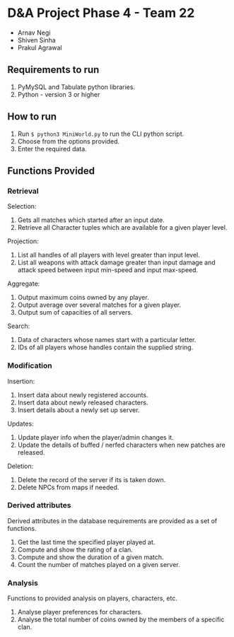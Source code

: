 # D&A Project Phase 4 - Team 22

- Arnav Negi
- Shiven Sinha
- Prakul Agrawal

## Requirements to run

 1. PyMySQL and Tabulate python libraries.
 2. Python - version 3 or higher

## How to run

 1. Run `$ python3 MiniWorld.py` to run the CLI python script.
 2. Choose from the options provided.
 3. Enter the required data.

## Functions Provided

### Retrieval

Selection:

 1. Gets all matches which started after an input date.
 2. Retrieve all Character tuples which are available for a given player level.

Projection:

 1. List all handles of all players with level greater than input level.
 2. List all weapons with attack damage greater than input damage and attack speed between input min-speed and input max-speed.

Aggregate:

 1. Output maximum coins owned by any player.
 2. Output average over several matches for a given player.
 3. Output sum of capacities of all servers.

Search:

 1. Data of characters whose names start with a particular letter.
 2. IDs of all players whose handles contain the supplied string.

### Modification

 Insertion:

 1. Insert data about newly registered accounts.
 2. Insert data about newly released characters.
 3. Insert details about a newly set up server.

Updates:

 1. Update player info when the player/admin changes it.
 2. Update the details of buffed / nerfed characters when new patches are released.

 Deletion:

 1. Delete the record of the server if its is taken down.
 2. Delete NPCs from maps if needed.

### Derived attributes

Derived attributes in the database requirements are provided as a set of functions.

 1. Get the last time the specified player played at.
 2. Compute and show the rating of a clan.
 3. Compute and show the duration of a given match.
 4. Count the number of matches played on a given server.

### Analysis

Functions to provided analysis on players, characters, etc.

 1. Analyse player preferences for characters.
 2. Analyse the total number of coins owned by the members of a specific clan.
